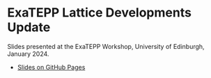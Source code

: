 # ExaTEPP Lattice Developments Update

Slides presented at the ExaTEPP Workshop, University of Edinburgh, January 2024.

* [Slides on GitHub Pages][rendered]

[rendered]: https://edbennett.github.io/exatepp-talk-20240123
